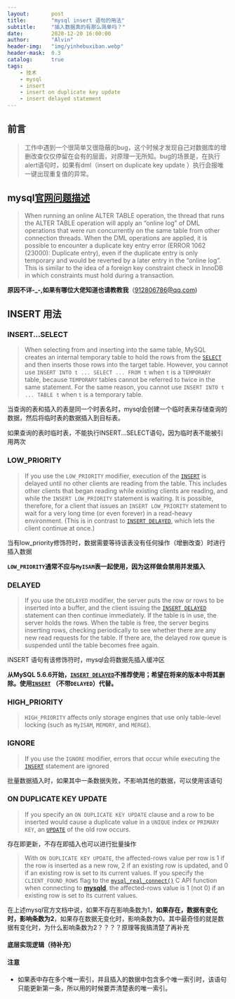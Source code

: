 ```yaml
---
layout:       post
title:        "mysql insert 语句的用法"
subtitle:     "插入数据真的有那么简单吗？"
date:         2020-12-20 16:00:00
author:       "Alvin"
header-img:   "img/yinhebuxiban.webp"
header-mask:  0.3
catalog:      true
tags:
	- 技术
    - mysql
    - insert
	- insert on duplicate key update
	- insert delayed statement
---
```


## 前言

> 工作中遇到一个很简单又很隐蔽的bug，这个时候才发现自己对数据库的增删改查仅仅停留在会有的层面，对原理一无所知。bug的场景是，在执行alert语句时，如果有dml（insert on duplicate key update ）执行会报唯一键出现重复值的异常。



## mysql[官网问题描述](https://bugs.mysql.com/bug.php?id=76895)

> When running an online ALTER TABLE operation, the thread that runs the ALTER TABLE operation will apply an “online log” of DML operations that were run concurrently on the same table from other connection threads. When the DML operations are applied, it is possible to encounter a duplicate key entry error (ERROR 1062 (23000): Duplicate entry), even if the duplicate entry is only temporary and would be reverted by a later entry in the “online log”. This is similar to the idea of a foreign key constraint check in InnoDB in which constraints must hold during a transaction.

**原因不详-_-,如果有哪位大佬知道也请教教我**（912806786@qq.com)

## INSERT 用法

### INSERT...SELECT

> When selecting from and inserting into the same table, MySQL creates an internal temporary table to hold the rows from the [`SELECT`](https://dev.mysql.com/doc/refman/8.0/en/select.html) and then inserts those rows into the target table. However, you cannot use `INSERT INTO t ... SELECT ... FROM t` when `t` is a `TEMPORARY` table, because `TEMPORARY` tables cannot be referred to twice in the same statement. For the same reason, you cannot use `INSERT INTO t ... TABLE t` when `t` is a temporary table.

当查询的表和插入的表是同一个时表名时，mysql会创建一个临时表来存储查询的数据，然后将临时表的数据插入到目标表。

如果查询的表时临时表，不能执行INSERT...SELECT语句，因为临时表不能被引用两次

### LOW_PRIORITY

> If you use the `LOW_PRIORITY` modifier, execution of the [`INSERT`](https://dev.mysql.com/doc/refman/5.6/en/insert.html) is delayed until no other clients are reading from the table. This includes other clients that began reading while existing clients are reading, and while the `INSERT LOW_PRIORITY` statement is waiting. It is possible, therefore, for a client that issues an `INSERT LOW_PRIORITY` statement to wait for a very long time (or even forever) in a read-heavy environment. (This is in contrast to [`INSERT DELAYED`](https://dev.mysql.com/doc/refman/5.6/en/insert-delayed.html), which lets the client continue at once.)

当有low_priority修饰符时，数据需要等待该表没有任何操作（增删改查）时进行插入数据

**`LOW_PRIORITY`通常不应与`MyISAM`表一起使用，因为这样做会禁用并发插入**

### DELAYED

> If you use the `DELAYED` modifier, the server puts the row or rows to be inserted into a buffer, and the client issuing the [`INSERT DELAYED`](https://dev.mysql.com/doc/refman/5.6/en/insert-delayed.html) statement can then continue immediately. If the table is in use, the server holds the rows. When the table is free, the server begins inserting rows, checking periodically to see whether there are any new read requests for the table. If there are, the delayed row queue is suspended until the table becomes free again.

INSERT 语句有该修饰符时，mysql会将数据先插入缓冲区

**从MySQL 5.6.6开始，[`INSERT DELAYED`](https://dev.mysql.com/doc/refman/5.6/en/insert-delayed.html)不推荐使用；希望在将来的版本中将其删除。使用[`INSERT`](https://dev.mysql.com/doc/refman/5.6/en/insert.html) （不带`DELAYED`）代替。**

### HIGH_PRIORITY

> `HIGH_PRIORITY` affects only storage engines that use only table-level locking (such as `MyISAM`, `MEMORY`, and `MERGE`).

### IGNORE

> If you use the `IGNORE` modifier, errors that occur while executing the [`INSERT`](https://dev.mysql.com/doc/refman/5.6/en/insert.html) statement are ignored

批量数据插入时，如果其中一条数据失败，不影响其他的数据，可以使用该语句

### ON DUPLICATE KEY UPDATE

> If you specify an `ON DUPLICATE KEY UPDATE` clause and a row to be inserted would cause a duplicate value in a `UNIQUE` index or `PRIMARY KEY`, an [`UPDATE`](https://dev.mysql.com/doc/refman/5.6/en/update.html) of the old row occurs.

存在即更新，不存在即插入也可以进行批量操作

> With `ON DUPLICATE KEY UPDATE`, the affected-rows value per row is 1 if the row is inserted as a new row, 2 if an existing row is updated, and 0 if an existing row is set to its current values. If you specify the `CLIENT_FOUND_ROWS` flag to the [`mysql_real_connect()`](https://dev.mysql.com/doc/c-api/5.6/en/mysql-real-connect.html) C API function when connecting to [**mysqld**](https://dev.mysql.com/doc/refman/5.6/en/mysqld.html), the affected-rows value is 1 (not 0) if an existing row is set to its current values.

在上述mysql官方文档中说，如果不存在影响条数为1，**如果存在，数据有变化时，影响条数为2**，如果存在数据无变化时，影响条数为0。其中最奇怪的就是数据有变化时，为什么影响条数为2？？？？原理等我搞清楚了再补充

#### 底层实现逻辑（待补充）

#### 注意

- 如果表中存在多个唯一索引，并且插入的数据中包含多个唯一索引时，该语句只能更新第一条，所以用的时候要弄清楚表的唯一索引。



